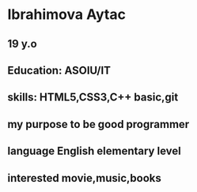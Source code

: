 # Ibrahimova Aytac
## 19 y.o
## **Education:** ASOIU/IT
## **skills:** HTML5,CSS3,C++ basic,git
## **my purpose** to be good programmer
## **language** English elementary level
## **interested** movie,music,books
